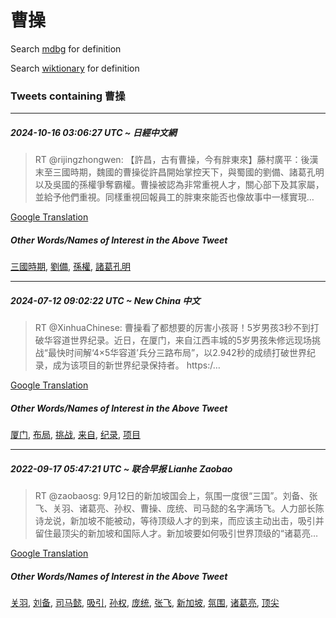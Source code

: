 # 曹操

Search [mdbg](https://www.mdbg.net/chinese/dictionary?page=worddict&wdrst=0&wdqb=曹操) for definition

Search [wiktionary](https://en.wiktionary.org/wiki/曹操) for definition

### Tweets containing 曹操

___
##### 2024-10-16 03:06:27 UTC ~ 日經中文網
> RT @rijingzhongwen: 【許昌，古有曹操，今有胖東來】藤村廣平：後漢末至三國時期，魏國的曹操從許昌開始掌控天下，與蜀國的劉備、諸葛孔明以及吳國的孫權爭奪霸權。曹操被認為非常重視人才，關心部下及其家屬，並給予他們重視。同樣重視回報員工的胖東來能否也像故事中一樣實現…

[Google Translation](https://translate.google.com/?hi=en&tab=TT&sl=zh-CN&tl=en&op=translate&text=RT+%40rijingzhongwen%3A+%E3%80%90%E8%A8%B1%E6%98%8C%EF%BC%8C%E5%8F%A4%E6%9C%89%E6%9B%B9%E6%93%8D%EF%BC%8C%E4%BB%8A%E6%9C%89%E8%83%96%E6%9D%B1%E4%BE%86%E3%80%91%E8%97%A4%E6%9D%91%E5%BB%A3%E5%B9%B3%EF%BC%9A%E5%BE%8C%E6%BC%A2%E6%9C%AB%E8%87%B3%E4%B8%89%E5%9C%8B%E6%99%82%E6%9C%9F%EF%BC%8C%E9%AD%8F%E5%9C%8B%E7%9A%84%E6%9B%B9%E6%93%8D%E5%BE%9E%E8%A8%B1%E6%98%8C%E9%96%8B%E5%A7%8B%E6%8E%8C%E6%8E%A7%E5%A4%A9%E4%B8%8B%EF%BC%8C%E8%88%87%E8%9C%80%E5%9C%8B%E7%9A%84%E5%8A%89%E5%82%99%E3%80%81%E8%AB%B8%E8%91%9B%E5%AD%94%E6%98%8E%E4%BB%A5%E5%8F%8A%E5%90%B3%E5%9C%8B%E7%9A%84%E5%AD%AB%E6%AC%8A%E7%88%AD%E5%A5%AA%E9%9C%B8%E6%AC%8A%E3%80%82%E6%9B%B9%E6%93%8D%E8%A2%AB%E8%AA%8D%E7%82%BA%E9%9D%9E%E5%B8%B8%E9%87%8D%E8%A6%96%E4%BA%BA%E6%89%8D%EF%BC%8C%E9%97%9C%E5%BF%83%E9%83%A8%E4%B8%8B%E5%8F%8A%E5%85%B6%E5%AE%B6%E5%B1%AC%EF%BC%8C%E4%B8%A6%E7%B5%A6%E4%BA%88%E4%BB%96%E5%80%91%E9%87%8D%E8%A6%96%E3%80%82%E5%90%8C%E6%A8%A3%E9%87%8D%E8%A6%96%E5%9B%9E%E5%A0%B1%E5%93%A1%E5%B7%A5%E7%9A%84%E8%83%96%E6%9D%B1%E4%BE%86%E8%83%BD%E5%90%A6%E4%B9%9F%E5%83%8F%E6%95%85%E4%BA%8B%E4%B8%AD%E4%B8%80%E6%A8%A3%E5%AF%A6%E7%8F%BE%E2%80%A6)
##### Other Words/Names of Interest in the Above Tweet
[三國時期](三國時期.md), [劉備](劉備.md), [孫權](孫權.md), [諸葛孔明](諸葛孔明.md)
___
##### 2024-07-12 09:02:22 UTC ~ New China 中文
> RT @XinhuaChinese: 曹操看了都想要的厉害小孩哥！5岁男孩3秒不到打破华容道世界纪录。近日，在厦门，来自江西丰城的5岁男孩朱修远现场挑战“最快时间解‘4×5华容道’兵分三路布局”，以2.942秒的成绩打破世界纪录，成为该项目的新世界纪录保持者。 https:/…

[Google Translation](https://translate.google.com/?hi=en&tab=TT&sl=zh-CN&tl=en&op=translate&text=RT+%40XinhuaChinese%3A+%E6%9B%B9%E6%93%8D%E7%9C%8B%E4%BA%86%E9%83%BD%E6%83%B3%E8%A6%81%E7%9A%84%E5%8E%89%E5%AE%B3%E5%B0%8F%E5%AD%A9%E5%93%A5%EF%BC%815%E5%B2%81%E7%94%B7%E5%AD%A93%E7%A7%92%E4%B8%8D%E5%88%B0%E6%89%93%E7%A0%B4%E5%8D%8E%E5%AE%B9%E9%81%93%E4%B8%96%E7%95%8C%E7%BA%AA%E5%BD%95%E3%80%82%E8%BF%91%E6%97%A5%EF%BC%8C%E5%9C%A8%E5%8E%A6%E9%97%A8%EF%BC%8C%E6%9D%A5%E8%87%AA%E6%B1%9F%E8%A5%BF%E4%B8%B0%E5%9F%8E%E7%9A%845%E5%B2%81%E7%94%B7%E5%AD%A9%E6%9C%B1%E4%BF%AE%E8%BF%9C%E7%8E%B0%E5%9C%BA%E6%8C%91%E6%88%98%E2%80%9C%E6%9C%80%E5%BF%AB%E6%97%B6%E9%97%B4%E8%A7%A3%E2%80%984%C3%975%E5%8D%8E%E5%AE%B9%E9%81%93%E2%80%99%E5%85%B5%E5%88%86%E4%B8%89%E8%B7%AF%E5%B8%83%E5%B1%80%E2%80%9D%EF%BC%8C%E4%BB%A52.942%E7%A7%92%E7%9A%84%E6%88%90%E7%BB%A9%E6%89%93%E7%A0%B4%E4%B8%96%E7%95%8C%E7%BA%AA%E5%BD%95%EF%BC%8C%E6%88%90%E4%B8%BA%E8%AF%A5%E9%A1%B9%E7%9B%AE%E7%9A%84%E6%96%B0%E4%B8%96%E7%95%8C%E7%BA%AA%E5%BD%95%E4%BF%9D%E6%8C%81%E8%80%85%E3%80%82+https%3A%2F%E2%80%A6)
##### Other Words/Names of Interest in the Above Tweet
[厦门](厦门.md), [布局](布局.md), [挑战](挑战.md), [来自](来自.md), [纪录](纪录.md), [项目](项目.md)
___
##### 2022-09-17 05:47:21 UTC ~ 联合早报 Lianhe Zaobao
> RT @zaobaosg: 9月12日的新加坡国会上，氛围一度很“三国”。刘备、张飞、关羽、诸葛亮、孙权、曹操、庞统、司马懿的名字满场飞。人力部长陈诗龙说，新加坡不能被动，等待顶级人才的到来，而应该主动出击，吸引并留住最顶尖的新加坡和国际人才。新加坡要如何吸引世界顶级的“诸葛亮…

[Google Translation](https://translate.google.com/?hi=en&tab=TT&sl=zh-CN&tl=en&op=translate&text=RT+%40zaobaosg%3A+9%E6%9C%8812%E6%97%A5%E7%9A%84%E6%96%B0%E5%8A%A0%E5%9D%A1%E5%9B%BD%E4%BC%9A%E4%B8%8A%EF%BC%8C%E6%B0%9B%E5%9B%B4%E4%B8%80%E5%BA%A6%E5%BE%88%E2%80%9C%E4%B8%89%E5%9B%BD%E2%80%9D%E3%80%82%E5%88%98%E5%A4%87%E3%80%81%E5%BC%A0%E9%A3%9E%E3%80%81%E5%85%B3%E7%BE%BD%E3%80%81%E8%AF%B8%E8%91%9B%E4%BA%AE%E3%80%81%E5%AD%99%E6%9D%83%E3%80%81%E6%9B%B9%E6%93%8D%E3%80%81%E5%BA%9E%E7%BB%9F%E3%80%81%E5%8F%B8%E9%A9%AC%E6%87%BF%E7%9A%84%E5%90%8D%E5%AD%97%E6%BB%A1%E5%9C%BA%E9%A3%9E%E3%80%82%E4%BA%BA%E5%8A%9B%E9%83%A8%E9%95%BF%E9%99%88%E8%AF%97%E9%BE%99%E8%AF%B4%EF%BC%8C%E6%96%B0%E5%8A%A0%E5%9D%A1%E4%B8%8D%E8%83%BD%E8%A2%AB%E5%8A%A8%EF%BC%8C%E7%AD%89%E5%BE%85%E9%A1%B6%E7%BA%A7%E4%BA%BA%E6%89%8D%E7%9A%84%E5%88%B0%E6%9D%A5%EF%BC%8C%E8%80%8C%E5%BA%94%E8%AF%A5%E4%B8%BB%E5%8A%A8%E5%87%BA%E5%87%BB%EF%BC%8C%E5%90%B8%E5%BC%95%E5%B9%B6%E7%95%99%E4%BD%8F%E6%9C%80%E9%A1%B6%E5%B0%96%E7%9A%84%E6%96%B0%E5%8A%A0%E5%9D%A1%E5%92%8C%E5%9B%BD%E9%99%85%E4%BA%BA%E6%89%8D%E3%80%82%E6%96%B0%E5%8A%A0%E5%9D%A1%E8%A6%81%E5%A6%82%E4%BD%95%E5%90%B8%E5%BC%95%E4%B8%96%E7%95%8C%E9%A1%B6%E7%BA%A7%E7%9A%84%E2%80%9C%E8%AF%B8%E8%91%9B%E4%BA%AE%E2%80%A6)
##### Other Words/Names of Interest in the Above Tweet
[关羽](关羽.md), [刘备](刘备.md), [司马懿](司马懿.md), [吸引](吸引.md), [孙权](孙权.md), [庞统](庞统.md), [张飞](张飞.md), [新加坡](新加坡.md), [氛围](氛围.md), [诸葛亮](诸葛亮.md), [顶尖](顶尖.md)
